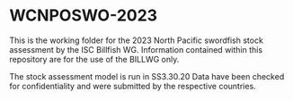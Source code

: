 ﻿# WCNPOSWO-2023

This is the working folder for the 2023 North Pacific swordfish stock assessment by the ISC Billfish WG. Information contained within this repository are for the use of the BILLWG only.

The stock assessment model is run in SS3.30.20
Data have been checked for confidentiality and were submitted by the respective countries.
